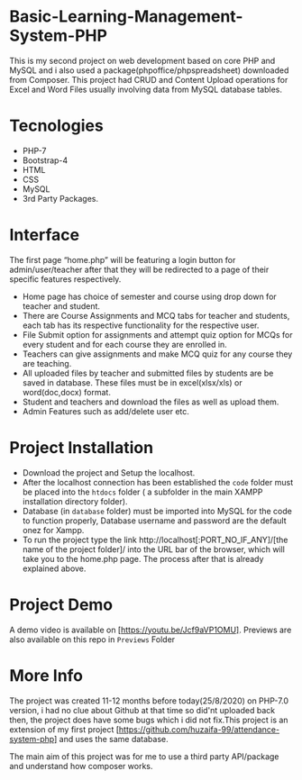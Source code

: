 # Basic-Learning-Management-System-PHP
This is my second project on web development based on core PHP and MySQL and i also used a package(phpoffice/phpspreadsheet) downloaded from Composer. This project had CRUD and Content Upload operations for Excel and Word Files usually involving data from MySQL database tables.

# Tecnologies 
  * PHP-7
  * Bootstrap-4
  * HTML
  * CSS
  * MySQL
  * 3rd Party Packages.

# Interface
The first page “home.php” will be featuring a login button for admin/user/teacher after that they will be redirected to a page of their specific features respectively.

  * Home page has choice of semester and course using drop down for teacher and student.
  * There are Course Assignments and MCQ tabs for teacher and students, each tab has its respective functionality for the respective user.
  * File Submit option for assignments and attempt quiz option for MCQs for every student and for each course they are enrolled in. 
  * Teachers can give assignments and make MCQ quiz for any course they are teaching.
  * All uploaded files by teacher and submitted files by students are be saved in database. These files must be in excel(xlsx/xls) or word(doc,docx) format. 
  * Student and teachers and download the files as well as upload them.
  * Admin Features such as add/delete user etc.
  
# Project Installation
 * Download the project and Setup the localhost.
 * After the localhost connection has been established the `code` folder must be placed into the `htdocs` folder ( a subfolder in the main XAMPP installation directory folder). 
 * Database (in `database` folder) must be imported into MySQL for the code to function properly, Database username and password are the default onez for Xampp.
 * To run the project type the link http://localhost[:PORT_NO_IF_ANY]/[the name of the project folder]/ into the URL bar of the browser, which will take you to the home.php page. The process after that is already explained above.

# Project Demo
A demo video is available on [https://youtu.be/Jcf9aVP1OMU]. Previews are also available on this repo in `Previews` Folder

# More Info
The project was created 11-12 months before today(25/8/2020) on PHP-7.0 version, i had no clue about Github at that time so did'nt uploaded back then, the project does have some bugs which i did not fix.This project is an extension of my first project [https://github.com/huzaifa-99/attendance-system-php] and uses the same database.

The main aim of this project was for me to use a third party API/package and understand how composer works.
